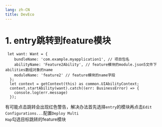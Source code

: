 ```yaml
---
lang: zh-CN
title: DevEco
---
```

# 1. entry跳转到feature模块
  ```ets
   let want: Want = {
      bundleName: 'com.example.myapplication1', // 项目包名
      abilityName: 'Feature2Ability', // feature模块的module.json5文件下abilities数组对象的name
      moduleName: 'feature2' // feature模块的name字段
    };
    let context = getContext(this) as common.UIAbilityContext;
    context.startAbility(want).catch((err: BusinessError) => {
      console.log(err.message)
    });
  ```
  有可能点击跳转会出现红色警告，解决办法首先选择<code>entry</code>的模块再点击<code>Edit Configurations...</code>配置<code>Deploy Multi Hap</code>勾选目标跳转的feature模块


